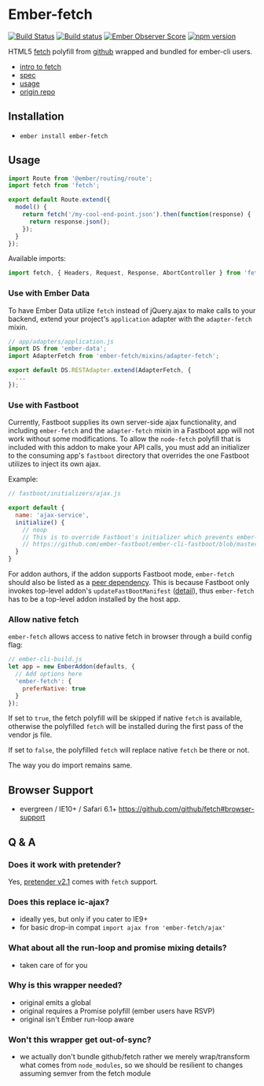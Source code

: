 # Ember-fetch
[![Build Status](https://travis-ci.org/ember-cli/ember-fetch.svg?branch=master)](https://travis-ci.org/ember-cli/ember-fetch)
[![Build status](https://ci.appveyor.com/api/projects/status/u7qcv4pgsvo60sxt?svg=true)](https://ci.appveyor.com/project/embercli/ember-fetch)
[![Ember Observer Score](https://emberobserver.com/badges/ember-fetch.svg)](https://emberobserver.com/addons/ember-fetch)
[![npm version](https://badge.fury.io/js/ember-fetch.svg)](https://badge.fury.io/js/ember-fetch)

HTML5 [fetch](https://fetch.spec.whatwg.org) polyfill from [github](https://github.com/github/fetch) wrapped and bundled for ember-cli users.

* [intro to fetch](https://developers.google.com/web/updates/2015/03/introduction-to-fetch)
* [spec](https://fetch.spec.whatwg.org)
* [usage](https://github.com/github/fetch#usage)
* [origin repo](https://github.com/github/fetch)

## Installation

* `ember install ember-fetch`

## Usage

```js
import Route from '@ember/routing/route';
import fetch from 'fetch';

export default Route.extend({
  model() {
    return fetch('/my-cool-end-point.json').then(function(response) {
      return response.json();
    });
  }
});
```

Available imports:
```js
import fetch, { Headers, Request, Response, AbortController } from 'fetch';
```

### Use with Ember Data
To have Ember Data utilize `fetch` instead of jQuery.ajax to make calls to your backend, extend your project's `application` adapter with the `adapter-fetch` mixin.

```js
// app/adapters/application.js
import DS from 'ember-data';
import AdapterFetch from 'ember-fetch/mixins/adapter-fetch';

export default DS.RESTAdapter.extend(AdapterFetch, {
  ...
});
```

### Use with Fastboot
Currently, Fastboot supplies its own server-side ajax functionality, and including `ember-fetch` and the `adapter-fetch` mixin in a Fastboot app will not work without some modifications. To allow the `node-fetch` polyfill that is included with this addon to make your API calls, you must add an initializer to the consuming app's `fastboot` directory that overrides the one Fastboot utilizes to inject its own ajax.

Example:
```js
// fastboot/initializers/ajax.js

export default {
  name: 'ajax-service',
  initialize() {
    // noop
    // This is to override Fastboot's initializer which prevents ember-fetch from working
    // https://github.com/ember-fastboot/ember-cli-fastboot/blob/master/fastboot/initializers/ajax.js
  }
}
```

For addon authors, if the addon supports Fastboot mode, `ember-fetch` should also be listed as a [peer dependency](https://docs.npmjs.com/files/package.json#peerdependencies). 
This is because Fastboot only invokes top-level addon's `updateFastBootManifest` ([detail](https://github.com/ember-fastboot/ember-cli-fastboot/issues/597)), thus `ember-fetch` has to be a top-level addon installed by the host app.

### Allow native fetch
`ember-fetch` allows access to native fetch in browser through a build config flag:
```js
// ember-cli-build.js
let app = new EmberAddon(defaults, {
  // Add options here
  'ember-fetch': {
    preferNative: true
  }
});
```
If set to `true`, the fetch polyfill will be skipped if native `fetch` is available,
otherwise the polyfilled `fetch` will be installed during the first pass of the vendor js file.

If set to `false`, the polyfilled `fetch` will replace native `fetch` be there or not.

The way you do import remains same.

## Browser Support

* evergreen / IE10+ / Safari 6.1+ https://github.com/github/fetch#browser-support

## Q & A
### Does it work with pretender?
Yes, [pretender v2.1](https://github.com/pretenderjs/pretender/tree/v2.1.0) comes with `fetch` support.

### Does this replace ic-ajax?

* ideally yes, but only if you cater to IE9+
* for basic drop-in compat `import ajax from 'ember-fetch/ajax'`

### What about all the run-loop and promise mixing details?

* taken care of for you

### Why is this wrapper needed?

* original emits a global
* original requires a Promise polyfill (ember users have RSVP)
* original isn't Ember run-loop aware

### Won't this wrapper get out-of-sync?

* we actually don't bundle github/fetch rather we merely wrap/transform what
  comes from `node_modules`, so we should be resilient to changes assuming
  semver from the fetch module
